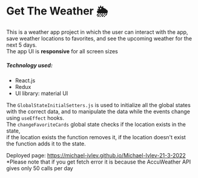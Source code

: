 # Get The Weather 🌦

This is a weather app project in which the user can interact with the app,  
save weather locations to favorites, and see the upcoming weather for the next 5 days.  
The app UI is **responsive** for all screen sizes

##### Technology used:
- React.js
- Redux
- UI library: material UI

The `GlobalStateInitialSetters.js` is used to initialize all the global states  
with the correct data, and to manipulate the data while the events change  
using `useEffect` hooks.  
The `changeFavoriteCards` global state checks if the location exists in the state,  
if the location exists the function removes it, if the location doesn't exist  
the function adds it to the state.  

Deployed page: https://michael-ivlev.github.io/Michael-Ivlev-21-3-2022  
*Please note that if you get fetch error it is because the AccuWeather API gives only 50 calls per day
